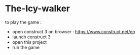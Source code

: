 # The-Icy-walker

to play the game :
 - open construct 3 on browser : https://www.construct.net/en
 - launch construct 3
 - open this project
 - run the game
